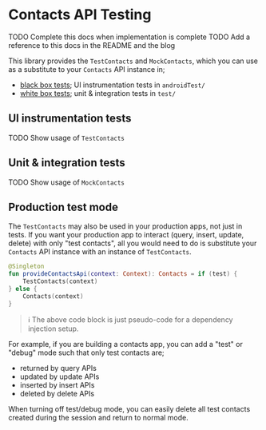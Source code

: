 # Contacts API Testing

TODO Complete this docs when implementation is complete
TODO Add a reference to this docs in the README and the blog

This library provides the `TestContacts` and `MockContacts`, which you can use as a substitute to 
your `Contacts` API instance in;

- [black box tests][black-box-testing]; UI instrumentation tests in `androidTest/`
- [white box tests][white-box-testing]; unit & integration tests in `test/`

## UI instrumentation tests

TODO Show usage of `TestContacts`

## Unit & integration tests

TODO Show usage of `MockContacts`

## Production test mode

The `TestContacts` may also be used in your production apps, not just in tests. If you want your 
production app to interact (query, insert, update, delete) with only "test contacts", all you would
need to do is substitute your `Contacts` API instance with an instance of `TestContacts`.

```kotlin
@Singleton
fun provideContactsApi(context: Context): Contacts = if (test) {
    TestContacts(context)
} else {
    Contacts(context)
}
```

> ℹ️ The above code block is just pseudo-code for a dependency injection setup.

For example, if you are building a contacts app, you can add a "test" or "debug" mode such that only
test contacts are;

- returned by query APIs
- updated by update APIs
- inserted by insert APIs
- deleted by delete APIs

When turning off test/debug mode, you can easily delete all test contacts created during the session
and return to normal mode.

[black-box-testing]: https://en.wikipedia.org/wiki/Black-box_testing
[white-box-testing]: https://en.wikipedia.org/wiki/White-box_testing